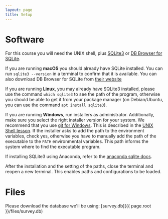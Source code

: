 ```yaml
---
layout: page
title: Setup
---
```

# Software
For this course you will need the UNIX shell, plus [SQLite3](http://www.sqlite.org/) or
[DB Browser for SQLite](https://sqlitebrowser.org/).

If you are running **macOS** you should already have SQLite installed. You can run `sqlite3 --version`
in a terminal to confirm that it is available. You can also download DB Browser for SQLite from
[their website](https://sqlitebrowser.org/dl/.)

If you are running **Linux**, you may already have SQLite3 installed, please use the command 
`which sqlite3` to see the path of the program, otherwise you should be able to get it 
from your package manager (on Debian/Ubuntu, you can use the command `apt install sqlite3`).

If you are running **Windows**, run installers as administrator.
Additionally, make sure you select the right installer version for your system.
We recommend that you use [git for Windows](https://gitforwindows.org/).
This is described in the [UNIX Shell lesson](http://swcarpentry.github.io/shell-novice/setup.html).
If the installer asks to add the path to the environment variables, check yes, otherwise you have to manually add the path of the executable to the `PATH` environmental variables.
This path informs the system where to find the executable program.

If installing SQLite3 using Anaconda, refer to the [anaconda sqlite docs](https://anaconda.org/anaconda/sqlite).

After the installation and the setting of the paths, close the terminal and reopen a new terminal.
This enables paths and configurations to be loaded.

# Files
Please download the database we'll be using: [survey.db]({{ page.root }}/files/survey.db)
